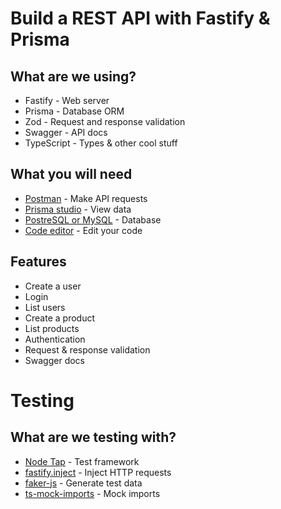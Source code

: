 # Build a REST API with Fastify & Prisma

## What are we using?
* Fastify - Web server
* Prisma - Database ORM
* Zod - Request and response validation
* Swagger - API docs
* TypeScript - Types & other cool stuff

## What you will need
* [Postman](https://www.postman.com/) - Make API requests
* [Prisma studio](https://www.prisma.io/studio) - View data
* [PostreSQL or MySQL](https://github.com/tomanagle/awesome-docker-compose) - Database
* [Code editor](https://code.visualstudio.com/) - Edit your code

## Features
* Create a user
* Login
* List users
* Create a product
* List products
* Authentication
* Request & response validation
* Swagger docs

# Testing
## What are we testing with?
* [Node Tap](https://node-tap.org/) - Test framework
* [fastify.inject](https://www.fastify.io/docs/latest/Guides/Testing/#benefits-of-using-fastifyinject) - Inject HTTP requests
* [faker-js](@faker-js/faker) - Generate test data
* [ts-mock-imports](https://www.npmjs.com/package/ts-mock-imports) - Mock imports

